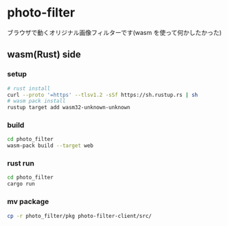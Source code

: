 # photo-filter
ブラウザで動くオリジナル画像フィルターです(wasm を使って何かしたかった)

## wasm(Rust) side

### setup
```sh
# rust install
curl --proto '=https' --tlsv1.2 -sSf https://sh.rustup.rs | sh
# wasm pack install
rustup target add wasm32-unknown-unknown
```

### build
```sh
cd photo_filter
wasm-pack build --target web
```

### rust run
```sh
cd photo_filter
cargo run
```

### mv package
```sh
cp -r photo_filter/pkg photo-filter-client/src/
```